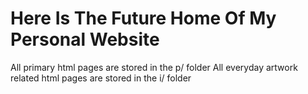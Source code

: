 # Here Is The Future Home Of My Personal Website

All primary html pages are stored in the p/ folder
All everyday artwork related html pages are stored in the i/ folder

